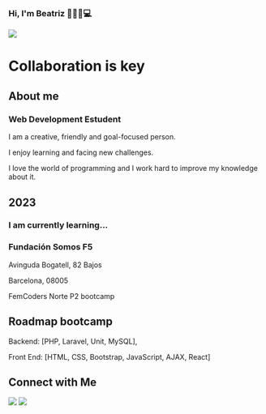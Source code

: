 ### Hi, I'm Beatriz 👋👩🍀💻

<img src="https://i.pinimg.com/originals/d6/c0/eb/d6c0eb6b4487c133c431c8957ac19ed5.gif">

<!DOCTYPE html>
<div>
  <h1>Collaboration is key</h1>
  <h2>About me</h2>
  <h3>Web Development Estudent</h3>
  <p>I am a creative, friendly and goal-focused person.</p> 
  <p>I enjoy learning and facing new challenges.</p> 
  <p>I love the world of programming and I work hard to improve my knowledge about it.</p>
</div>
<div>
  <h2>2023</h2>
  <h3>I am currently learning...</h3>
  <h3>Fundación Somos F5</h3>
  <p>Avinguda Bogatell, 82 Bajos<p>
  <p>Barcelona, 08005<p>
  <p>FemCoders Norte P2 bootcamp</p>
</div>  
<div>
  <h2>Roadmap bootcamp</h2>
  <p>Backend: [PHP, Laravel, Unit, MySQL],</p>
  <p>Front End: [HTML, CSS, Bootstrap, JavaScript, AJAX, React]</p>

  <h2>Connect with Me</h2>  
  <a href=" https://twitter.com/BeatrizCan99975"><img src="https://github.com/BeatrizCano/BeatrizCano/assets/130498392/4d172ae7-7bc0-4f5e-a416-8460fa09dd4c"></a>
  <a href="https://www.linkedin.com/in/beatriz-cano-fern%C3%A1ndez-4a8684210/"><img src="https://github.com/BeatrizCano/BeatrizCano/assets/130498392/2e870ba1-b7e7-49d0-81d0-3e6bf4baa6a0"></a> 
</div>

<!--
**BeatrizCano/BeatrizCano** is a ✨ _special_ ✨ repository because its `README.md` (this file) appears on your GitHub profile.

Here are some ideas to get you started:

- 🔭 I’m currently working on ...
- 🌱 I’m currently learning ...
- 👯 I’m looking to collaborate on ...
- 🤔 I’m looking for help with ...
- 💬 Ask me about ...
- 📫 How to reach me: ...
- 😄 Pronouns: ...
- ⚡ Fun fact: ...
-->
